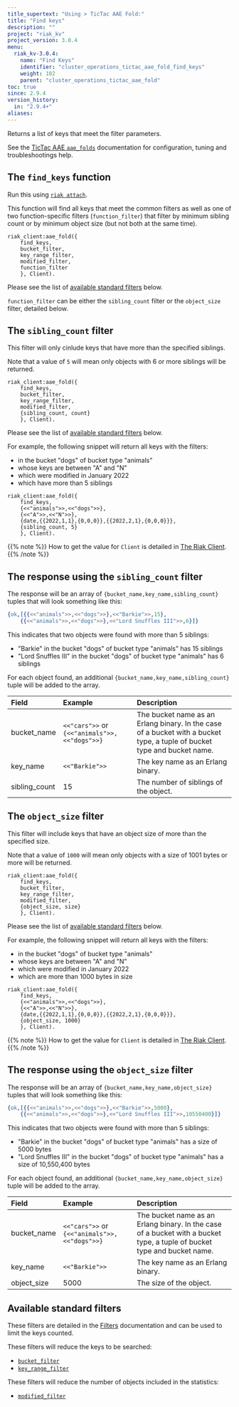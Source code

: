 ```yaml
---
title_supertext: "Using > TicTac AAE Fold:"
title: "Find keys"
description: ""
project: "riak_kv"
project_version: 3.0.4
menu:
  riak_kv-3.0.4:
    name: "Find Keys"
    identifier: "cluster_operations_tictac_aae_fold_find_keys"
    weight: 102
    parent: "cluster_operations_tictac_aae_fold"
toc: true
since: 2.9.4
version_history:
  in: "2.9.4+"
aliases:
---
```

[code riak_kv_vnode]: https://github.com/basho/riak_kv/blob/develop-3.0/src/riak_kv_vnode.erl
[riak attach]: ../../../admin/riak-cli/#attach
[config reference]: ../../../configuring/reference/#tictac-active-anti-entropy
[config tictacaae]: ../../../configuring/active-anti-entropy/tictac-aae
[tictacaae folds-overview]: ../
[tictacaae system]: ../../tictac-active-anti-entropy
[tictacaae client]: ../../tictac-aae-fold#the-riak-client
[tictacaae find-keys]: ../../tictac-aae-fold/find-keys
[tictacaae find-tombs]: ../../tictac-aae-fold/find-tombs
[tictacaae list-buckets]: ../../tictac-aae-fold/list-buckets
[tictacaae object-stats]: ../../tictac-aae-fold/object-stats
[tictacaae reap-tombs]: ../../tictac-aae-fold/reap-tombs
[filters]: ../../tictac-aae-fold/filters
[filter-by bucket]: ../../tictac-aae-fold/filters#filter-by-bucket-name
[filter-by key-range]: ../../tictac-aae-fold/filters#filter-by-key-range
[filter-by segment]: ../../tictac-aae-fold/filters#filter-by-segment
[filter-by modified]: ../../tictac-aae-fold/filters#filter-by-date-modified
[filter-by sibling-count]: ../../tictac-aae-fold/find-keys/#the-sibling-count-filter
[filter-by object-size]: ../../tictac-aae-fold/find-keys/#the-object-size-filter

Returns a list of keys that meet the filter parameters.

See the [TicTac AAE `aae_folds`][tictacaae folds-overview] documentation for configuration, tuning and troubleshootings help.

## The `find_keys` function

Run this using [`riak attach`][riak attach].

This function will find all keys that meet the common filters as well as one of two function-specific filters (`function_filter`) that filter by minimum sibling count or by minimum object size (but not both at the same time).

```riakattach
riak_client:aae_fold({
    find_keys, 
    bucket_filter, 
    key_range_filter, 
    modified_filter,
    function_filter
    }, Client).
```
Please see the list of [available standard filters](#available-standard-filters) below.

`function_filter` can be either the `sibling_count` filter or the `object_size` filter, detailed below.

## The `sibling_count` filter

This filter will only cinlude keys that have more than the specified siblings.

Note that a value of `5` will mean only objects with 6 or more siblings will be returned.

```riakattach
riak_client:aae_fold({
    find_keys, 
    bucket_filter, 
    key_range_filter, 
    modified_filter,
    {sibling_count, count}
    }, Client).
```
Please see the list of [available standard filters](#available-standard-filters) below.

For example, the following snippet will return all keys with the filters:

- in the bucket "dogs" of bucket type "animals"
- whose keys are between "A" and "N"
- which were modified in January 2022
- which have more than 5 siblings

```riakattach
riak_client:aae_fold({
    find_keys, 
    {<<"animals">>,<<"dogs">>}, 
    {<<"A">>,<<"N">>},
    {date,{{2022,1,1},{0,0,0}},{{2022,2,1},{0,0,0}}},
    {sibling_count, 5}
    }, Client).
```

{{% note %}}
How to get the value for `Client` is detailed in [The Riak Client](../../tictac-aae-fold#the-riak-client).
{{% /note %}}

## The response using the `sibling_count` filter

The response will be an array of `{bucket_name,key_name,sibling_count}` tuples that will look something like this:

```erlang
{ok,[{{<<"animals">>,<<"dogs">>},<<"Barkie">>,15},
    {{<<"animals">>,<<"dogs">>},<<"Lord Snuffles III">>,6}]}
```

This indicates that two objects were found with more than 5 siblings:

- "Barkie" in the bucket "dogs" of bucket type "animals" has 15 siblings
- "Lord Snuffles III" in the bucket "dogs" of bucket type "animals" has 6 siblings

For each object found, an additional `{bucket_name,key_name,sibling_count}` tuple will be added to the array.

Field | Example | Description
:-------|:--------|:--------
bucket_name | `<<"cars">>` or `{<<"animals">>,<<"dogs">>}` | The bucket name as an Erlang binary. In the case of a bucket with a bucket type, a tuple of bucket type and bucket name.
key_name | `<<"Barkie">>` | The key name as an Erlang binary.
sibling_count | 15 | The number of siblings of the object.

## The `object_size` filter

This filter will include keys that have an object size of more than the specified size.

Note that a value of `1000` will mean only objects with a size of 1001 bytes or more will be returned.

```riakattach
riak_client:aae_fold({
    find_keys, 
    bucket_filter, 
    key_range_filter, 
    modified_filter,
    {object_size, size}
    }, Client).
```
Please see the list of [available standard filters](#available-standard-filters) below.

For example, the following snippet will return all keys with the filters:

- in the bucket "dogs" of bucket type "animals"
- whose keys are between "A" and "N"
- which were modified in January 2022
- which are more than 1000 bytes in size

```riakattach
riak_client:aae_fold({
    find_keys, 
    {<<"animals">>,<<"dogs">>}, 
    {<<"A">>,<<"N">>},
    {date,{{2022,1,1},{0,0,0}},{{2022,2,1},{0,0,0}}},
    {object_size, 1000}
    }, Client).
```

{{% note %}}
How to get the value for `Client` is detailed in [The Riak Client](../../tictac-aae-fold#the-riak-client).
{{% /note %}}

## The response using the `object_size` filter

The response will be an array of `{bucket_name,key_name,object_size}` tuples that will look something like this:

```erlang
{ok,[{{<<"animals">>,<<"dogs">>},<<"Barkie">>,5000},
    {{<<"animals">>,<<"dogs">>},<<"Lord Snuffles III">>,10550400}]}
```

This indicates that two objects were found with more than 5 siblings:

- "Barkie" in the bucket "dogs" of bucket type "animals" has a size of 5000 bytes
- "Lord Snuffles III" in the bucket "dogs" of bucket type "animals" has a size of 10,550,400 bytes

For each object found, an additional `{bucket_name,key_name,object_size}` tuple will be added to the array.

Field | Example | Description
:-------|:--------|:--------
bucket_name | `<<"cars">>` or `{<<"animals">>,<<"dogs">>}` | The bucket name as an Erlang binary. In the case of a bucket with a bucket type, a tuple of bucket type and bucket name.
key_name | `<<"Barkie">>` | The key name as an Erlang binary.
object_size | 5000 | The size of the object.

## Available standard filters

These filters are detailed in the [Filters][filters] documentation and can be used to limit the keys counted.

These filters will reduce the keys to be searched:

- [`bucket_filter`][filter-by bucket]
- [`key_range_filter`][filter-by key-range]

These filters will reduce the number of objects included in the statistics:

- [`modified_filter`][filter-by modified]
